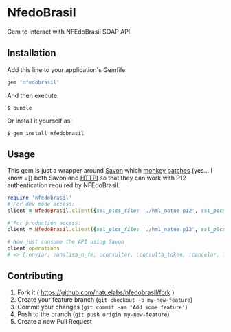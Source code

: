 # NfedoBrasil

Gem to interact with NFEdoBrasil SOAP API.

## Installation

Add this line to your application's Gemfile:

```ruby
gem 'nfedobrasil'
```

And then execute:

    $ bundle

Or install it yourself as:

    $ gem install nfedobrasil

## Usage

This gem is just a wrapper around [Savon](http://savonrb.com/) which [monkey
patches](https://en.wikipedia.org/wiki/Monkey_patch) (yes... I know =[) both Savon and
[HTTPI](http://httpirb.com/) so that they can work with P12 authentication
required by NFEdoBrasil.

```ruby
require 'nfedobrasil'
# For dev mode access:
client = NfedoBrasil.client({ssl_plcs_file: './hml_natue.p12', ssl_plcs_password: 'y7bYntT3F'}, true)

# For production access:
client = NfedoBrasil.client({ssl_plcs_file: './hml_natue.p12', ssl_plcs_password: 'y7bYntT3F'})

# Now just consume the API using Savon
client.operations
# => [:enviar, :analisa_n_fe, :consultar, :consulta_token, :cancelar, :carta_correcao, :inutilizar, :consultar_cadastro_sefaz, :consultar_nota_sefaz, :status_servico, :retorna_danfe, :retorna_chaves, :retorna_xmls, :insere_emissor, :insere_armazenamento, :existe_emissor, :existe_armazenamento]
```

## Contributing

1. Fork it ( https://github.com/natuelabs/nfedobrasil/fork )
2. Create your feature branch (`git checkout -b my-new-feature`)
3. Commit your changes (`git commit -am 'Add some feature'`)
4. Push to the branch (`git push origin my-new-feature`)
5. Create a new Pull Request
